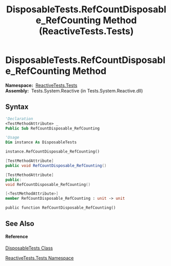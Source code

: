 ﻿---
title: DisposableTests.RefCountDisposable_RefCounting Method  (ReactiveTests.Tests)
TOCTitle: RefCountDisposable_RefCounting Method
ms:assetid: M:ReactiveTests.Tests.DisposableTests.RefCountDisposable_RefCounting
ms:mtpsurl: https://msdn.microsoft.com/en-us/library/reactivetests.tests.disposabletests.refcountdisposable_refcounting(v=VS.103)
ms:contentKeyID: 36620955
ms.date: 06/28/2011
mtps_version: v=VS.103
f1_keywords:
- ReactiveTests.Tests.DisposableTests.RefCountDisposable_RefCounting
dev_langs:
- CSharp
- JScript
- VB
- FSharp
- c++
---

# DisposableTests.RefCountDisposable\_RefCounting Method

**Namespace:**  [ReactiveTests.Tests](hh289046\(v=vs.103\).md)  
**Assembly:**  Tests.System.Reactive (in Tests.System.Reactive.dll)

## Syntax

``` vb
'Declaration
<TestMethodAttribute> _
Public Sub RefCountDisposable_RefCounting
```

``` vb
'Usage
Dim instance As DisposableTests

instance.RefCountDisposable_RefCounting()
```

``` csharp
[TestMethodAttribute]
public void RefCountDisposable_RefCounting()
```

``` c++
[TestMethodAttribute]
public:
void RefCountDisposable_RefCounting()
```

``` fsharp
[<TestMethodAttribute>]
member RefCountDisposable_RefCounting : unit -> unit 
```

``` jscript
public function RefCountDisposable_RefCounting()
```

## See Also

#### Reference

[DisposableTests Class](hh315231\(v=vs.103\).md)

[ReactiveTests.Tests Namespace](hh289046\(v=vs.103\).md)

